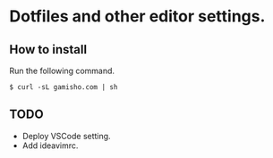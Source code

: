 # Dotfiles and other editor settings.

## How to install
Run the following command.
```
$ curl -sL gamisho.com | sh
```

## TODO
* Deploy VSCode setting.
* Add ideavimrc.
